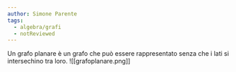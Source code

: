 ```yaml
---
author: Simone Parente
tags:
  - algebra/grafi
  - notReviewed
---
```

Un grafo planare è un grafo che può essere rappresentato senza che i lati si intersechino tra loro.
![[grafoplanare.png]]